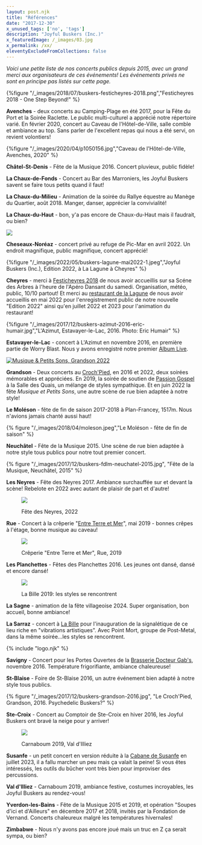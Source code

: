 ```yaml
---
layout: post.njk
title: "Références"
date: "2017-12-30"
x_unused_tags: ['no', 'tags']
description: "Joyful Buskers (Inc.)"
x_featuredImage: /_images/03.jpg
x_permalink: /xx/
eleventyExcludeFromCollections: false
---
```


_Voici une petite liste de nos concerts publics depuis 2015, avec un grand merci aux organisateurs de ces événements! Les événements privés ne sont en principe pas listés sur cette page._

{%figure "/_images/2018/07/buskers-festicheyres-2018.png","Festicheyres 2018 - One Step Beyond!" %}

**Avenches** - deux concerts au Camping-Plage en été 2017, pour la Fête du Port et la Soirée Raclette. Le public multi-culturel a apprécié notre répertoire varié. En février 2020, concert au Caveau de l'Hôtel-de-Ville, salle comble et ambiance au top. Sans parler de l'excellent repas qui nous a été servi, on revient volontiers!

{%figure "/_images/2020/04/p1050156.jpg","Caveau de l'Hôtel-de-Ville, Avenches, 2020" %}

**Châtel-St-Denis** - Fête de la Musique 2016. Concert pluvieux, public fidèle!

**La Chaux-de-Fonds** - Concert au Bar des Marroniers, les Joyful Buskers savent se faire tous petits quand il faut!

**La Chaux-du-Milieu** - Animation de la soirée du Rallye équestre au Manège du Quartier, août 2018. Manger, danser, apprécier la convivialité!

**La Chaux-du-Haut** - bon, y'a pas encore de Chaux-du-Haut mais il faudrait, ou bien?

[![](/_images/2022/11/joyful-buskers-grandson-2022.jpeg?w=732)](/_images/2022/11/joyful-buskers-grandson-2022.jpeg)

**Cheseaux-Noréaz** - concert privé au refuge de Pic-Mar en avril 2022. Un endroit magnifique, public magnifique, concert apprécié!

{%figure "/_images/2022/05/buskers-lagune-mai2022-1.jpeg","Joyful Buskers (Inc.), Edition 2022, à La Lagune à Cheyres" %}

**Cheyres** - merci à [Festicheyres 2018](http://www.festicheyres.ch/) de nous avoir accueillis sur sa Scéne des Arbres à l'heure de l'Apéro Dansant du samedi. Organisation, météo, public, 10/10 partout! Et merci au [restaurant de la Lagune](https://www.la-lagune.net/) de nous avoir accueillis en mai 2022 pour l'enregistrement public de notre nouvelle "Edition 2022" ainsi qu'en juillet 2022 et 2023 pour l'animation du restaurant!

{%figure "/_images/2017/12/buskers-azimut-2016-eric-humair.jpg","L'Azimut, Estavayer-le-Lac, 2016. Photo: Eric Humair" %}

**Estavayer-le-Lac** - concert à L'Azimut en novembre 2016, en première partie de Worry Blast. Nous y avons enregistré notre premier [Album Live](http://joyful-buskers.ch/album2016/).

[![Musique & Petits Sons, Grandson 2022](/_images/2022/05/grandson-mai-2022.jpg?w=504)](/_images/2022/05/grandson-mai-2022.jpg)

**Grandson** - Deux concerts au [Croch'Pied](https://croch-pied.com/), en 2016 et 2022, deux soirées mémorables et appréciées. En 2019, la soirée de soutien de [Passion Gospel](https://passiongospel.com) à la Salle des Quais, un mélange de styles sympathique. Et en juin 2022 la fête _Musique et Petits Sons_, une autre scène de rue bien adaptée à notre style!

**Le Moléson** - fête de fin de saison 2017-2018 à Plan-Francey, 1517m. Nous n'avions jamais chanté aussi haut!

{% figure "/_images/2018/04/moleson.jpeg","Le Moléson - fête de fin de saison" %}

**Neuchâtel** - Fête de la Musique 2015. Une scène de rue bien adaptée à notre style tous publics pour notre tout premier concert.

{% figure "/_images/2017/12/buskers-fdlm-neuchatel-2015.jpg", "Fête de la Musique, Neuchâtel, 2015" %}

**Les Neyres** - Fête des Neyres 2017. Ambiance surchauffée sur et devant la scène! Rebelote en 2022 avec autant de plaisir de part et d'autre!

<figure>

[![](/_images/2022/09/joyful-buskers-scene-les-neyres-2022.jpg?w=974)](/_images/2022/09/joyful-buskers-scene-les-neyres-2022.jpg)

<figcaption>

Fête des Neyres, 2022

</figcaption>

</figure>

**Rue** - Concert à la crêperie "[Entre Terre et Mer](https://terremer.ch)", mai 2019 - bonnes crêpes à l'étage, bonne musique au caveau!

<figure>

![](/_images/2019/06/60022491_1118902424978328_4504916769286127616_o-1.jpg?w=736)

<figcaption>

Crêperie "Entre Terre et Mer", Rue, 2019

</figcaption>

</figure>

**Les Planchettes** - Fêtes des Planchettes 2016. Les jeunes ont dansé, dansé et encore dansé!

<figure>

![](/_images/2019/12/bille-2019.jpg?w=736)

<figcaption>

La Bille 2019: les styles se rencontrent

</figcaption>

</figure>

**La Sagne** - animation de la fête villageoise 2024. Super organisation, bon accueil, bonne ambiance!

**La Sarraz** - concert à [La Bille](https://www.bille.ch/) pour l'inauguration de la signalétique de ce lieu riche en "vibrations artistiques". Avec Point Mort, groupe de Post-Metal, dans la même soirée...les styles se rencontrent.

{% include "logo.njk" %}

**Savigny** - Concert pour les Portes Ouvertes de la [Brasserie Docteur Gab's](http://www.docteurgabs.ch/), novembre 2016. Température frigorifiante, ambiance chaleureuse!

**St-Blaise** - Foire de St-Blaise 2016, un autre événement bien adapté à notre style tous publics.

{% figure "/_images/2017/12/buskers-grandson-2016.jpg", "Le Croch'Pied, Grandson, 2016. Psychedelic Buskers?" %}

**Ste-Croix** - Concert au Comptoir de Ste-Croix en hiver 2016, les Joyful Buskers ont bravé la neige pour y arriver!

<figure>

[![](/_images/2019/03/carnaboum.jpg?w=736)](https://carnaboum.ch/)

<figcaption>

Carnaboum 2019, Val d'Illiez

</figcaption>

</figure>

**Susanfe** - un petit concert en version réduite à la [Cabane de Susanfe](https://susanfe.ch/) en juillet 2023, il a fallu marcher un peu mais ça valait la peine! Si vous êtes intéressés, les outils du bûcher vont très bien pour improviser des percussions.

**Val d'Illiez** - Carnaboum 2019, ambiance festive, costumes incroyables, les Joyful Buskers au rendez-vous!

**Yverdon-les-Bains** - Fête de la Musique 2015 et 2019, et opération "Soupes d'ici et d'Ailleurs" en décembre 2017 et 2018, invités par la Fondation de Vernand. Concerts chaleureux malgré les températures hivernales!

**Zimbabwe** - Nous n'y avons pas encore joué mais un truc en Z ça serait sympa, ou bien?